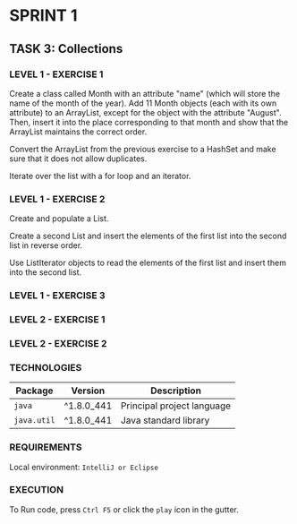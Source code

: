 # SPRINT 1
## TASK 3: Collections

### LEVEL 1 - EXERCISE 1
Create a class called Month with an attribute "name" 
(which will store the name of the month of the year). 
Add 11 Month objects (each with its own attribute) to an ArrayList, 
except for the object with the attribute "August". 
Then, insert it into the place corresponding to that 
month and show that the ArrayList maintains the correct order.

Convert the ArrayList from the previous exercise to a 
HashSet and make sure that it does not allow duplicates.

Iterate over the list with a for loop and an iterator.

### LEVEL 1 - EXERCISE 2
Create and populate a List<Integer>.

Create a second List<Integer> and insert the elements of the 
first list into the second list in reverse order.

Use ListIterator objects to read the elements of the first 
list and insert them into the second list.

### LEVEL 1 - EXERCISE 3

### LEVEL 2 - EXERCISE 1

### LEVEL 2 - EXERCISE 2

### TECHNOLOGIES
| Package | Version    | Description                |
|---------|------------|----------------------------|
| `java`  | ^1.8.0_441 | Principal project language |
| `java.util` | ^1.8.0_441 | Java standard library   |

### REQUIREMENTS
Local environment: `IntelliJ or Eclipse`

### EXECUTION
To Run code, press `Ctrl F5` or click the `play` icon in the gutter.